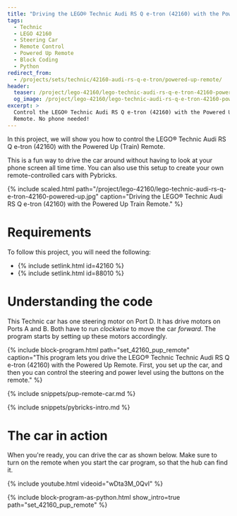 ```yaml
---
title: "Driving the LEGO® Technic Audi RS Q e-tron (42160) with the Powered Up Remote"
tags:
  - Technic
  - LEGO 42160
  - Steering Car
  - Remote Control
  - Powered Up Remote
  - Block Coding
  - Python
redirect_from:
  - /projects/sets/technic/42160-audi-rs-q-e-tron/powered-up-remote/
header:
  teaser: /project/lego-42160/lego-technic-audi-rs-q-e-tron-42160-powered-up.jpg
  og_image: /project/lego-42160/lego-technic-audi-rs-q-e-tron-42160-powered-up-og.jpg
excerpt: >
  Control the LEGO® Technic Audi RS Q e-tron (42160) with the Powered Up
  Remote. No phone needed!
---
```


In this project, we will show you how to control the LEGO® Technic Audi RS Q
e-tron (42160) with the Powered Up (Train) Remote.

This is a fun way to drive the car around without having to look at your
phone screen all time time. You can also use this setup to create your own
remote-controlled cars with Pybricks.

{% include scaled.html
  path="/project/lego-42160/lego-technic-audi-rs-q-e-tron-42160-powered-up.jpg"
  caption="Driving the LEGO® Technic Audi RS Q e-tron (42160) with the Powered Up Train Remote."
%}

# Requirements

To follow this project, you will need the following:

- {% include setlink.html id=42160 %}
- {% include setlink.html id=88010 %}

# Understanding the code

This Technic car has one steering motor on Port D. It has drive motors on
Ports A and B. Both have to run _clockwise_ to move the car
_forward_. The program starts by setting up these motors accordingly.

{% include block-program.html path="set_42160_pup_remote"
  caption="This program lets you drive the LEGO® Technic Technic Audi RS Q e-tron (42160)
  with the Powered Up Remote. First, you set up the car, and then you can
  control the steering and power level using the buttons on the remote." %}

{% include snippets/pup-remote-car.md %}

{% include snippets/pybricks-intro.md %}

# The car in action

When you're ready, you can drive the car as shown below. Make sure to turn
on the remote when you start the car program, so that the hub can find it.

{% include youtube.html videoid="wDta3M_0QvI" %}

{%
  include block-program-as-python.html
  show_intro=true
  path="set_42160_pup_remote"
%}




